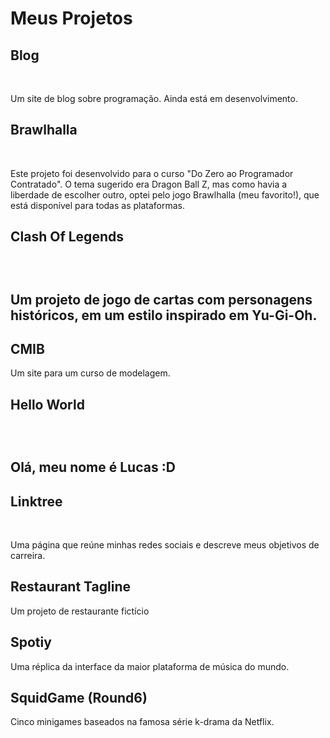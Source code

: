 # Meus Projetos 

<h2>Blog</h2><br>
<p>Um site de blog sobre programação. Ainda está em desenvolvimento.</p>

<h2>Brawlhalla</h2><br>
<p>Este projeto foi desenvolvido para o curso "Do Zero ao Programador Contratado". O tema sugerido era Dragon Ball Z, mas como havia a liberdade de escolher outro, optei pelo jogo Brawlhalla (meu favorito!), que está disponível para todas as plataformas.</p>

<h2>Clash Of Legends<h2><br>
<p>Um projeto de jogo de cartas com personagens históricos, em um estilo inspirado em Yu-Gi-Oh.</p>

<h2>CMIB</h2>
<p>Um site para um curso de modelagem.</p>

<h2>Hello World<h2><br>
<p>Olá, meu nome é Lucas :D</p>

<h2>Linktree</h2><br>
<p>Uma página que reúne minhas redes sociais e descreve meus objetivos de carreira.</p>

<h2>Restaurant Tagline<br></h2>
<p>Um projeto de restaurante fictício</p>

<h2>Spotiy</h2>
<p>Uma réplica da interface da maior plataforma de música do mundo.</p>

<h2>SquidGame (Round6)</h2>
<p>Cinco minigames baseados na famosa série k-drama da Netflix.</p>
